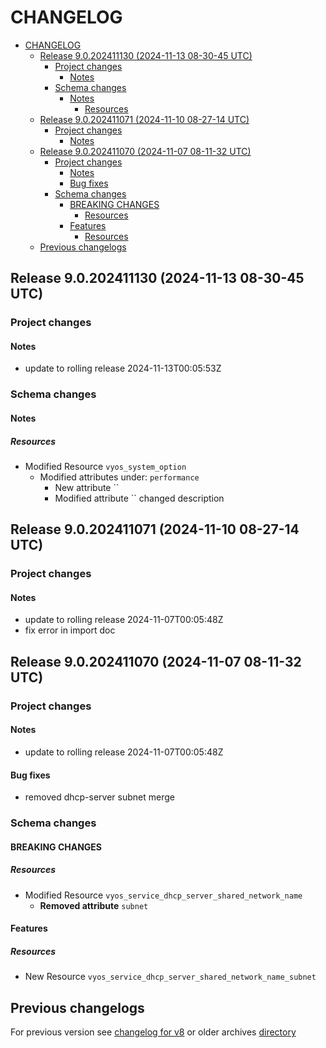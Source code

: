 
# CHANGELOG

<!--TOC-->

- [CHANGELOG](#changelog)
  - [Release 9.0.202411130 (2024-11-13 08-30-45 UTC)](#release-90202411130-2024-11-13-08-30-45-utc)
    - [Project changes](#project-changes)
      - [Notes](#notes)
    - [Schema changes](#schema-changes)
      - [Notes](#notes-1)
        - [Resources](#resources)
  - [Release 9.0.202411071 (2024-11-10 08-27-14 UTC)](#release-90202411071-2024-11-10-08-27-14-utc)
    - [Project changes](#project-changes-1)
      - [Notes](#notes-2)
  - [Release 9.0.202411070 (2024-11-07 08-11-32 UTC)](#release-90202411070-2024-11-07-08-11-32-utc)
    - [Project changes](#project-changes-2)
      - [Notes](#notes-3)
      - [Bug fixes](#bug-fixes)
    - [Schema changes](#schema-changes-1)
      - [BREAKING CHANGES](#breaking-changes)
        - [Resources](#resources-1)
      - [Features](#features)
        - [Resources](#resources-2)
  - [Previous changelogs](#previous-changelogs)

<!--TOC-->


## Release 9.0.202411130 (2024-11-13 08-30-45 UTC)
### Project changes
#### Notes
* update to rolling release 2024-11-13T00:05:53Z

### Schema changes
#### Notes

##### Resources
* Modified Resource `vyos_system_option`
	* Modified attributes under: `performance`
		* New attribute ``
		* Modified attribute `` changed description









## Release 9.0.202411071 (2024-11-10 08-27-14 UTC)
### Project changes
#### Notes
* update to rolling release 2024-11-07T00:05:48Z
* fix error in import doc


## Release 9.0.202411070 (2024-11-07 08-11-32 UTC)
### Project changes
#### Notes
* update to rolling release 2024-11-07T00:05:48Z
#### Bug fixes
* removed dhcp-server subnet merge

### Schema changes
#### BREAKING CHANGES

##### Resources
* Modified Resource `vyos_service_dhcp_server_shared_network_name`
	* **Removed attribute** `subnet`





#### Features

##### Resources
* New Resource `vyos_service_dhcp_server_shared_network_name_subnet`








## Previous changelogs
For previous version see [changelog for v8](CHANGELOG-v8.md) or older archives [directory](data/changelogs/)

